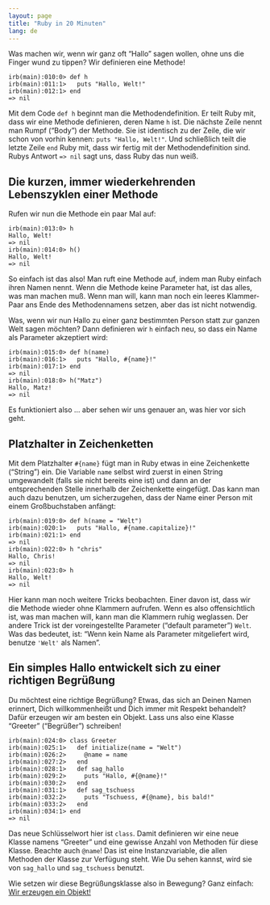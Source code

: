 ```yaml
---
layout: page
title: "Ruby in 20 Minuten"
lang: de
---
```


Was machen wir, wenn wir ganz oft “Hallo” sagen wollen, ohne uns die
Finger wund zu tippen? Wir definieren eine Methode!

    irb(main):010:0> def h
    irb(main):011:1>   puts "Hallo, Welt!"
    irb(main):012:1> end
    => nil

Mit dem Code `def h` beginnt man die Methodendefinition. Er teilt Ruby
mit, dass wir eine Methode definieren, deren Name `h` ist. Die nächste
Zeile nennt man Rumpf (“Body”) der Methode. Sie ist identisch zu der
Zeile, die wir schon von vorhin kennen: `puts "Hallo, Welt!"`. Und
schließlich teilt die letzte Zeile `end` Ruby mit, dass wir fertig mit
der Methodendefinition sind. Rubys Antwort `=> nil` sagt uns, dass Ruby
das nun weiß.

## Die kurzen, immer wiederkehrenden Lebenszyklen einer Methode

Rufen wir nun die Methode ein paar Mal auf:

    irb(main):013:0> h
    Hallo, Welt!
    => nil
    irb(main):014:0> h()
    Hallo, Welt!
    => nil

So einfach ist das also! Man ruft eine Methode auf, indem man Ruby
einfach ihren Namen nennt. Wenn die Methode keine Parameter hat, ist das
alles, was man machen muß. Wenn man will, kann man noch ein leeres
Klammer-Paar ans Ende des Methodennamens setzen, aber das ist nicht
notwendig.

Was, wenn wir nun Hallo zu einer ganz bestimmten Person statt zur ganzen
Welt sagen möchten? Dann definieren wir `h` einfach neu, so dass ein
Name als Parameter akzeptiert wird:

    irb(main):015:0> def h(name)
    irb(main):016:1>   puts "Hallo, #{name}!"
    irb(main):017:1> end
    => nil
    irb(main):018:0> h("Matz")
    Hallo, Matz!
    => nil

Es funktioniert also … aber sehen wir uns genauer an, was hier vor sich
geht.

## Platzhalter in Zeichenketten

Mit dem Platzhalter `#{name}` fügt man in Ruby etwas in eine
Zeichenkette (“String”) ein. Die Variable `name` selbst wird zuerst in
einen String umgewandelt (falls sie nicht bereits eine ist) und dann an
der entsprechenden Stelle innerhalb der Zeichenkette eingefügt. Das kann
man auch dazu benutzen, um sicherzugehen, dass der Name einer Person mit
einem Großbuchstaben anfängt:

    irb(main):019:0> def h(name = "Welt")
    irb(main):020:1>   puts "Hallo, #{name.capitalize}!"
    irb(main):021:1> end
    => nil
    irb(main):022:0> h "chris"
    Hallo, Chris!
    => nil
    irb(main):023:0> h
    Hallo, Welt!
    => nil

Hier kann man noch weitere Tricks beobachten. Einer davon ist, dass wir
die Methode wieder ohne Klammern aufrufen. Wenn es also offensichtlich
ist, was man machen will, kann man die Klammern ruhig weglassen. Der
andere Trick ist der voreingestellte Parameter (“default parameter”)
`Welt`. Was das bedeutet, ist: “Wenn kein Name als Parameter
mitgeliefert wird, benutze `'Welt'` als Namen”.

## Ein simples Hallo entwickelt sich zu einer richtigen Begrüßung

Du möchtest eine richtige Begrüßung? Etwas, das sich an Deinen Namen
erinnert, Dich willkommenheißt und Dich immer mit Respekt behandelt?
Dafür erzeugen wir am besten ein Objekt. Lass uns also eine Klasse
“Greeter” (“Begrüßer”) schreiben!

    irb(main):024:0> class Greeter
    irb(main):025:1>   def initialize(name = "Welt")
    irb(main):026:2>     @name = name
    irb(main):027:2>   end
    irb(main):028:1>   def sag_hallo
    irb(main):029:2>     puts "Hallo, #{@name}!"
    irb(main):030:2>   end
    irb(main):031:1>   def sag_tschuess
    irb(main):032:2>     puts "Tschuess, #{@name}, bis bald!"
    irb(main):033:2>   end
    irb(main):034:1> end
    => nil

Das neue Schlüsselwort hier ist `class`. Damit definieren wir eine neue
Klasse namens “Greeter” und eine gewisse Anzahl von Methoden für diese
Klasse. Beachte auch `@name`! Das ist eine Instanzvariable, die allen
Methoden der Klasse zur Verfügung steht. Wie Du sehen kannst, wird sie
von `sag_hallo` und `sag_tschuess` benutzt.

Wie setzen wir diese Begrüßungsklasse also in Bewegung? Ganz einfach:
[Wir erzeugen ein Objekt!](../3/)

